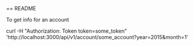 == README

To get info for an account

curl -H "Authorization: Token token=some_token" 'http://localhost:3000/api/v1/account/some_account?year=2015&month=1'

